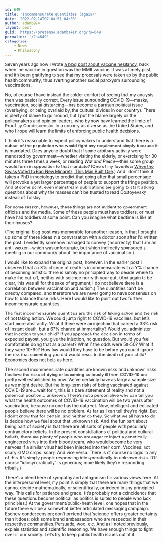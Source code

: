 ```yaml
---
id: 649
title: 'Incommensurate quantities (again)'
date: '2022-02-14T07:08:51-04:30'
author: adamb924
layout: post
guid: 'https://pretense.adambaker.org/?p=649'
permalink: '/?p=649'
categories:
    - News
    - Philosophy
---
```


Seven years ago now I wrote [a blog post about vaccine hesitancy](https://pretense.adambaker.org/?p=138), back when the vaccine in question was the MMR vaccine. It was a timely post, and it’s been gratifying to see that my proposals were taken up by the public health community, thus averting another social paroxysm surrounding vaccinations.

No, of course I have instead the colder comfort of seeing that my analysis then was basically correct. Every issue surrounding COVID-19—masks, vaccination, social distancing—has become a partisan political issue (overlaying, or being overlaid by, the cultural divides in our country). There is plenty of blame to go around, but I put the blame largely on the policymakers and opinion leaders, who by now have learned the limits of Proof by Condescension in a country as diverse as the United States, and who I hope will learn the limits of enforcing public health decisions.

I think it’s reasonable to expect policymakers to understand that there is a subset of the population who would fight any requirement simply because it is mandated. Does anyone doubt that if some arbitrary activity were mandated by government—whether visiting the elderly, or exercising for 30 minutes three times a week, or reading *War and Peace*—then some group would form in opposition to that mandate? (One of my favorites: [When the Swiss Voted to Ban New Minarets, This Man Built One](https://www.wsj.com/articles/SB126264916012115609).) And I don’t think it takes a PhD in sociology to predict that going after that small percentage will provoke a yet larger percentage of people to support the fringe position. And at some point, even mainstream publications are going to start asking questions about why the masses can’t be trusted to read Dostoyevsky instead of Tolstoy.

For some reason, however, these things are not evident to government officials and the media. Some of these people must have toddlers, or must have had toddlers at some point. Can you imagine what bedtime is like at their houses?

(The original blog post was memorable for another reason, in that I brought up some of these ideas in a conversation with a doctor soon after I’d written the post. I evidently somehow managed to convey (incorrectly) that I am an anti-vaxxer­—which was unfortunate, but which indirectly sponsored a meeting in our community about the importance of vaccination.)

I would like to expand the original post, however. In the earlier post I observed that an X% chance of death is incommensurate with a Y% chance of becoming autistic: there is simply no principled way to decide where to make the cut-off, neither with science nor with your gut. (And again to be clear, this was all for the sake of argument; I do not believe there is a correlation between vaccination and autism.) The quantities can’t be directly compared, and therefore we are never going to have consensus on how to balance those risks. Here I would like to point out two further incommensurate quantities.

The first incommensurate quantities are the risk of taking action and the risk of not taking action. We could jump right to COVID-19 vaccines, but let’s start more abstractly. What if there were an injection that carried a 33% risk of instant death, but a 67% chance at immortality? Would you administer that injection to your child? If you approach the decision in terms of expected payout, you give the injection, no question. But would you feel comfortable doing that as a parent? What if the odds were 50-50? What if they were 10-90? How low would they have to be before you could ignore the risk that something you did would result in the death of your child? Economics does not help us here.

The second incommensurate quantities are known risks and unknown risks. I believe the risks of dying or becoming seriously ill from COVID-19 are pretty well established by now. We’ve certainly have as large a sample size as we might desire. But the long-term risks of being vaccinated against COVID-19 are… wait for it, this is a bare statement of reality and not a polemical position… unknown. There’s not a person alive who can tell you what the health outcomes of COVID-19 vaccination will be two years after vaccination, because no one has the data yet. Now, intelligent and educated people believe there will be no problem. As far as I can tell they’re right. But I don’t know that for certain, and neither do they. So what we all have to do is decide how we feel about that unknown risk. And, the fun part about being part of society is that there are all sorts of people with peculiarly contradictory beliefs. In the present constellations of political and cultural beliefs, there are plenty of people who are eager to inject a genetically engineered virus into their bloodstream, who would become be very nervous if a similar virus had been injected into their corn. Vaccines: not scary. GMO crops: scary. And vice versa. There is of course no logic to any of this. It’s simply people responding idiosyncratically to unknown risks. (Of course “idiosyncratically” is generous; more likely they’re responding tribally.)

There’s a blend here of sympathy and antagonism for various views here. At the interpersonal level, my point is simply that there are many things that we cannot decide mathematically, or scientifically, or indeed in any principled way. This calls for patience and grace. (It’s probably not a coincidence that these questions become political, as politics is suited to people who lack principles.) At the government/public-heath level, one hopes that in the future there will be a somewhat better articulated messaging campaign. Eschew condescension; don’t pretend that ‘science’ offers greater certainty than it does; pick some brand ambassadors who are respected in their respective communities. Persuade, woo, etc. And as I noted previously, explain statistics and scientific reasoning. We have enough things to fight over in our society. Let’s try to keep public health issues out of it.